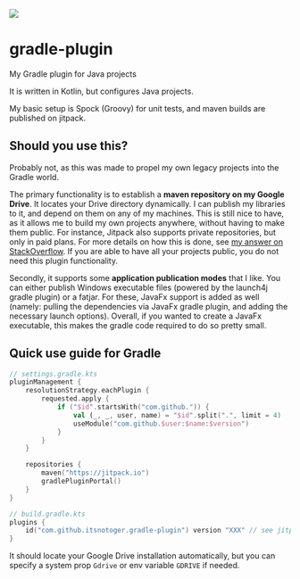 [![](https://jitpack.io/v/itsnotoger/gradle-plugin.svg)](https://jitpack.io/#itsnotoger/gradle-plugin)

# gradle-plugin

My Gradle plugin for Java projects

It is written in Kotlin, but configures Java projects.

My basic setup is Spock (Groovy) for unit tests, and maven builds are published on jitpack.

## Should you use this?

Probably not, as this was made to propel my own legacy projects into the Gradle world.

The primary functionality is to establish a **maven repository on my Google Drive**.
It locates your Drive directory dynamically.
I can publish my libraries to it, and depend on them on any of my machines.
This is still nice to have, as it allows me to build my own projects anywhere, without having to make them public.
For instance, Jitpack also supports private repositories, but only in paid plans.
For more details on how this is done, see [my answer on StackOverflow](https://stackoverflow.com/a/74093635).
If you are able to have all your projects public, you do not need this plugin functionality.

Secondly, it supports some **application publication modes** that I like.
You can either publish Windows executable files (powered by the launch4j gradle plugin) or a fatjar.
For these, JavaFx support is added as well (namely: pulling the dependencies via JavaFx gradle plugin, and adding the
necessary launch options).
Overall, if you wanted to create a JavaFx executable, this makes the gradle code required to do so pretty small.

## Quick use guide for Gradle

```kotlin
// settings.gradle.kts
pluginManagement {
    resolutionStrategy.eachPlugin {
        requested.apply {
            if ("$id".startsWith("com.github.")) {
                val (_, _, user, name) = "$id".split(".", limit = 4)
                useModule("com.github.$user:$name:$version")
            }
        }
    }

    repositories {
        maven("https://jitpack.io")
        gradlePluginPortal()
    }
}
```

```kotlin
// build.gradle.kts
plugins {
    id("com.github.itsnotoger.gradle-plugin") version "XXX" // see jitpack badge at the top of readme for latest version
}
```

It should locate your Google Drive installation automatically, but you can specify a system prop `Gdrive` or env
variable `GDRIVE` if needed.
